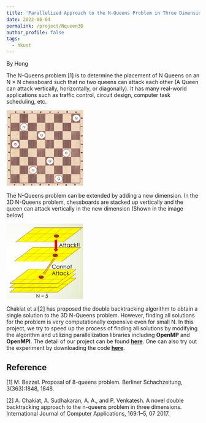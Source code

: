 ```yaml
---
title: 'Parallelized Approach to the N-Queens Problem in Three Dimension'
date: 2022-06-04
permalink: /project/Nqueen3D
author_profile: false
tags:
  - hkust
---
```

By Hong

The N-Queens problem [1] is to determine the placement of N Queens on an N × N chessboard such that no two queens can attack each other (A Queen can attack vertically, horizontally, or diagonally). It has many real-world applications such as traffic control, circuit design, computer task scheduling, etc.

<img src="../../assets/image/NQueen/NQueen.png" alt="NQueen" width="200"/>

The N-Queens problem can be extended by adding a new dimension. In the 3D N-Queens problem, chessboards are stacked up vertically and the queen can attack vertically in the new dimension (Shown in the image below)

<img src="../../assets/image/NQueen/NQueen3D.png" alt="NQueen3D" width="200"/>


Chakiat et al[2] has proposed the double backtracking algorithm to obtain a single solution to the 3D N-Queens problem. However, finding all solutions for the problem is very computationally expensive even for small N. In this project, we try to speed up the process of finding all solutions by modifying the algorithm and utilizing parallelization libraries including **OpenMP** and **OpenMPI**. The detail of our project can be found [**here**](https://github.com/Hong-YC/Parallelized-Approach-to-the-N-Queen-Problem-in-Three-Dimension/blob/main/Report.pdf). One can also try out the experiment by downloading the code [**here**](https://github.com/Hong-YC/Parallelized-Approach-to-the-N-Queen-Problem-in-Three-Dimension).



## Reference

[1] M. Bezzel. Proposal of 8-queens problem. Berliner Schachzeitung, 3(363):1848, 1848.

[2] A. Chakiat, A. Sudhakaran, A. A., and P. Venkatesh. A novel double backtracking approach to the
n-queens problem in three dimensions. International Journal of Computer Applications, 169:1–5, 07
2017.